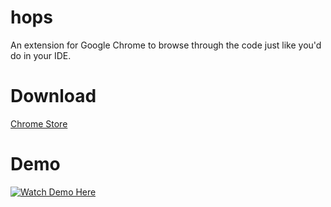 # hops
An extension for Google Chrome to browse through the code just like you'd do in your IDE.

# Download
[Chrome Store](https://chrome.google.com/webstore/detail/hops/bbcefpmcbekfkncmcpbkkmdjkkdkkogi)

# Demo
[![Watch Demo Here](http://i.imgur.com/UjmKD6c.png)](https://www.youtube.com/watch?v=vvKiXakZxxM "Watch Demo Here")

